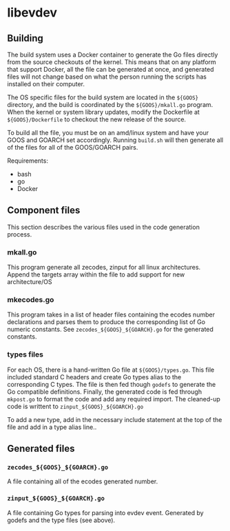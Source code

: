 # libevdev

## Building
The build system uses a Docker container to generate the Go files directly from the source
checkouts of the kernel. This means that on any platform that support Docker, all the file
can be generated at once, and generated files will not change based on what the person running
the scripts has installed on their computer.

The OS specific files for the build system are located in the `${GOOS}` directory, and the build
is coordinated by the `${GOOS}/mkall.go` program. When the kernel or system library updates, modify
the Dockerfile at `${GOOS}/Dockerfile` to checkout the new release of the source.

To build all the file, you must be on an amd/linux system and have your GOOS and GOARCH set
accordingly. Running `build.sh` will then generate all of the files for all of the GOOS/GOARCH
pairs.

Requirements:

-   bash
-   go
-   Docker

## Component files

This section describes the various files used in the code generation process.

### mkall.go

This program generate all zecodes, zinput for all linux architectures. Append the targets array
within the file to add support for new architecture/OS

### mkecodes.go

This program takes in a list of header files containing the ecodes number declarations and parses
them to produce the corresponding list of Go numeric constants. See `zecodes_${GOOS}_${GOARCH}.go`
for the generated constants.

### types files

For each OS, there is a hand-written Go file at `${GOOS}/types.go`. This file included standard
C headers and create Go types alias to the corresponding C types. The file is then fed though
`godefs` to generate the Go compatible definitions. Finally, the generated code is fed through
`mkpost.go` to format the code and add any required import. The cleaned-up code is writtent to
`zinput_${GOOS}_${GOARCH}.go`

To add a new type, add in the necessary include statement at the top of the file and add in a type
alias line..

## Generated files

### `zecodes_${GOOS}_${GOARCH}.go`

A file containing all of the ecodes generated number.

### `zinput_${GOOS}_${GOARCH}.go`

A file containing Go types for parsing into evdev event. Generated by godefs and the
type files (see above).